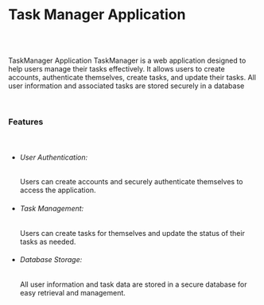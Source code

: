<h1>Task Manager Application</h1>
<br></br>
<p>
TaskManager Application
TaskManager is a web application designed to help users manage their tasks effectively. It allows users to create accounts, authenticate themselves, create tasks, and update their tasks. All user information and associated tasks are stored securely in a database
</p>
<br>
<h3>Features</h3>
<br>
<ul>
  <li><h6>User Authentication:</h6>Users can create accounts and securely authenticate themselves to access the application.</li>
  <li><h6>Task Management:</h6>Users can create tasks for themselves and update the status of their tasks as needed.</li>
  <li><h6>Database Storage: </h6>All user information and task data are stored in a secure database for easy retrieval and management.</li>
</ul>

